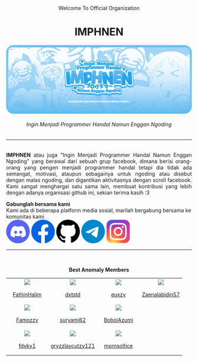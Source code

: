 <div align=center>
  Welcome To Official Organization
  <h1><b>IMPHNEN</b></h1>
</div>

<a href="https://www.facebook.com/groups/programmerhandal">
  <img src="./banner.png" align=center style="border-radius: 20px">
</a>

<div align=center>
  <h6><i>Ingin Menjadi Programmer Handal Namun Enggan Ngoding</i><h6>
  <hr>
</div>

<p align=justify>
<b>IMPHNEN</b> atau juga "Ingin Menjadi Programmer Handal Namun Enggan Ngoding" yang berawal dari sebuah grup facebook, dimana berisi orang-orang yang pengen menjadi programmer handal tetapi dia tidak ada semangat, motivasi, ataupun sebagainya untuk ngoding atau disebut dengan malas ngoding, dan digantikan aktivitasnya dengan scroll facebook. Kami sangat menghargai satu sama lain, membuat kontribusi yang lebih dengan adanya organisasi github ini, sekian terima kasih :3
</p>

<div>
<b>Gabunglah bersama kami</b>
<br>
Kami ada di beberapa platform media sosial, marilah bergabung bersama ke komunitas kami<br>
  <a href="https://discord.gg/imphnen"><img src="https://raw.githubusercontent.com/CLorant/readme-social-icons/refs/heads/main/large/filled/discord.svg"></a>
  <a href="https://www.facebook.com/groups/programmerhandal"><img src="https://raw.githubusercontent.com/CLorant/readme-social-icons/refs/heads/main/large/filled/facebook.svg"></a>
  <a href="https://github.com/IMPHNEN/"><img src="https://raw.githubusercontent.com/CLorant/readme-social-icons/refs/heads/main/large/filled/github.svg"></a>
  <a href="https://t.me/imphnen_id"><img src="https://raw.githubusercontent.com/CLorant/readme-social-icons/refs/heads/main/large/filled/telegram.svg"></a>
  <a href="https://instagram.com/imphnen.dev"><img src="https://raw.githubusercontent.com/CLorant/readme-social-icons/refs/heads/main/large/filled/instagram.svg"></a>
</div>
<hr>
<br>
<table align=center>
  <p align=center><b>Best Anomaly Members</b><p>
  <tr>
    <td align=center width=100>
      <a href="https://github.com/MFathinHalim">
        <img src="https://ik.imagekit.io/9hpbqscxd/SB/pp-8592194422988981.jpg?updatedAt=1736516022004?size=75">
        <p>FathinHalim</p>
      </a>
    </td>
    <td align=center width=100>
      <a href="https://github.com/dxtstd">
        <img src="https://github.com/dxtstd.png?size=75">
        <p>dxtstd</p>
      </a>
    </td>
    <td align=center width=100>
      <a href="https://github.com/euxzy">
        <img src="https://github.com/euxzy.png?size=75">
        <p>euxzy</p>
      </a>
    </td>
    <td align=center width=100>
      <a href="https://github.com/Zaenalabidin57">
        <img src="https://github.com/Zaenalabidin57.png?size=75">
        <p>Zaenalabidin57</p>
      </a>
    </td>
  </tr>
  <tr>
    <td align=center width=100>
      <a href="https://github.com/Famozzy">
        <img src="https://github.com/Famozzy.png?size=75">
        <p>Famozzy</p>
      </a>
    </td>
    <td align=center width=100>
      <a href="https://github.com/suryami62">
        <img src="https://github.com/suryami62.png?size=75">
        <p>suryami62</p>
      </a>
    </td>
    <td align=center width=100>
      <a href="https://github.com/BoboiAzumi">
        <img src="https://github.com/BoboiAzumi.png?size=75">
        <p>BoboiAzumi</p>
      </a>
    </td>
  </tr>
  <tr>
    <td align=center width=100>
      <a href="https://github.com/fdvky1">
        <img src="https://github.com/fdvky1.png?size=75">
        <p>fdvky1</p>
      </a>
    </td>
    <td align=center width=100>
      <a href="https://github.com/gryzzlaycutzy121">
        <img src="https://github.com/gryzzlaycutzy121.png?size=75">
        <p>gryzzlaycutzy121</p>
      </a>
    </td>
    <td align=center width=100>
      <a href="https://github.com/mornsoltice">
        <img src="https://github.com/mornsoltice.png?size=75">
        <p>mornsoltice</p>
      </a>
    </td>
  </tr>
</table>
<!---
<div align=center>
  <br>
  <img src="./ec.png" width="300px" style="border-radius: 10px">
</div>
--->
